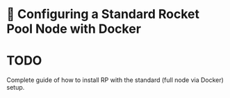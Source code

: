 # :whale: Configuring a Standard Rocket Pool Node with Docker

# TODO

Complete guide of how to install RP with the standard (full node via Docker) setup.